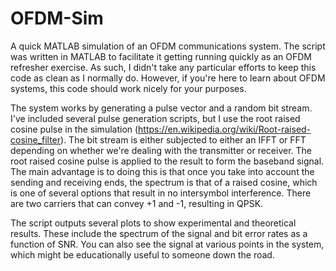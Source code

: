 # OFDM-Sim
A quick MATLAB simulation of an OFDM communications system. The script was written in MATLAB to facilitate it getting running quickly as an OFDM refresher exercise. As such, I didn't take any particular efforts to keep this code as clean as I normally do. However, if you're here to learn about OFDM systems, this code should work nicely for your purposes.

The system works by generating a pulse vector and a random bit stream. I've included several pulse generation scripts, but I use the root raised cosine pulse in the simulation (https://en.wikipedia.org/wiki/Root-raised-cosine_filter). The bit stream is either subjected to either an IFFT or FFT depending on whether we're dealing with the transmitter or receiver. The root raised cosine pulse is applied to the result to form the baseband signal. The main advantage is to doing this is that once you take into account the sending and receiving ends, the spectrum is that of a raised cosine, which is one of several options that result in no intersymbol interference. There are two carriers that can convey +1 and -1, resulting in QPSK.

The script outputs several plots to show experimental and theoretical results. These include the spectrum of the signal and bit error rates as a function of SNR. You can also see the signal at various points in the system, which might be educationally useful to someone down the road.




